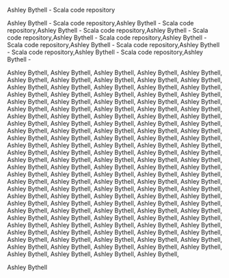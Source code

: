Ashley Bythell - Scala code repository



























Ashley Bythell - Scala code repository,Ashley Bythell - Scala code repository,Ashley Bythell - Scala code repository,Ashley Bythell - Scala code repository,Ashley Bythell - Scala code repository,Ashley Bythell - Scala code repository,Ashley Bythell - Scala code repository,Ashley Bythell - Scala code repository,Ashley Bythell - Scala code repository,Ashley Bythell - 












Ashley Bythell, 
Ashley Bythell, 
Ashley Bythell, 
Ashley Bythell, 
Ashley Bythell, 
Ashley Bythell, 
Ashley Bythell, 
Ashley Bythell, 
Ashley Bythell, 
Ashley Bythell, 
Ashley Bythell, 
Ashley Bythell, 
Ashley Bythell, 
Ashley Bythell, 
Ashley Bythell, 
Ashley Bythell, 
Ashley Bythell, 
Ashley Bythell, 
Ashley Bythell, 
Ashley Bythell, 
Ashley Bythell, 
Ashley Bythell, 
Ashley Bythell, 
Ashley Bythell, 
Ashley Bythell, 
Ashley Bythell, 
Ashley Bythell, 
Ashley Bythell, 
Ashley Bythell, 
Ashley Bythell, 
Ashley Bythell, 
Ashley Bythell, 
Ashley Bythell, 
Ashley Bythell, 
Ashley Bythell, 
Ashley Bythell, 
Ashley Bythell, 
Ashley Bythell, 
Ashley Bythell, 
Ashley Bythell, 
Ashley Bythell, 
Ashley Bythell, 
Ashley Bythell, 
Ashley Bythell, 
Ashley Bythell, 
Ashley Bythell, 
Ashley Bythell, 
Ashley Bythell, 
Ashley Bythell, 
Ashley Bythell, 
Ashley Bythell, 
Ashley Bythell, 
Ashley Bythell, 
Ashley Bythell, 
Ashley Bythell, 
Ashley Bythell, 
Ashley Bythell, 
Ashley Bythell, 
Ashley Bythell, 
Ashley Bythell, 
Ashley Bythell, 
Ashley Bythell, 
Ashley Bythell, 
Ashley Bythell, 
Ashley Bythell, 
Ashley Bythell, 
Ashley Bythell, 
Ashley Bythell, 
Ashley Bythell, 
Ashley Bythell, 
Ashley Bythell, 
Ashley Bythell, 
Ashley Bythell, 
Ashley Bythell, 
Ashley Bythell, 
Ashley Bythell, 
Ashley Bythell, 
Ashley Bythell, 
Ashley Bythell, 
Ashley Bythell, 
Ashley Bythell, 
Ashley Bythell, 
Ashley Bythell, 
Ashley Bythell, 
Ashley Bythell, 
Ashley Bythell, 
Ashley Bythell, 
Ashley Bythell, 
Ashley Bythell, 
Ashley Bythell, 
Ashley Bythell, 
Ashley Bythell, 
Ashley Bythell, 
Ashley Bythell, 
Ashley Bythell, 
Ashley Bythell, 
Ashley Bythell, 
Ashley Bythell, 
Ashley Bythell, 
Ashley Bythell, 
Ashley Bythell, 
Ashley Bythell, 
Ashley Bythell, 
Ashley Bythell, 
Ashley Bythell, 
Ashley Bythell, 
Ashley Bythell, 
Ashley Bythell, 
Ashley Bythell, 
Ashley Bythell, 
Ashley Bythell, 
Ashley Bythell, 
Ashley Bythell, 
Ashley Bythell, 
Ashley Bythell, 
Ashley Bythell, 
Ashley Bythell, 
Ashley Bythell, 
Ashley Bythell, 
Ashley Bythell, 
Ashley Bythell, 
Ashley Bythell, 
Ashley Bythell, 
Ashley Bythell, 
Ashley Bythell, 
Ashley Bythell, 
Ashley Bythell, 
Ashley Bythell, 
Ashley Bythell, 





Ashley Bythell

